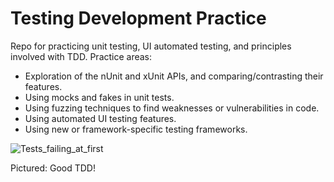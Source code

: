 # Testing Development Practice

Repo for practicing unit testing, UI automated testing, and principles involved with TDD. Practice areas:

- Exploration of the nUnit and xUnit APIs, and comparing/contrasting their features.
- Using mocks and fakes in unit tests.
- Using fuzzing techniques to find weaknesses or vulnerabilities in code.
- Using automated UI testing features.
- Using new or framework-specific testing frameworks.

![Tests_failing_at_first](https://user-images.githubusercontent.com/112029487/197417825-ab49ebe7-830e-49c6-9bc6-b0f9b192dabe.png)

Pictured: Good TDD!
